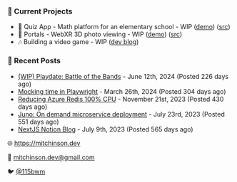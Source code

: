 ### 📌 Current Projects
- 📝 Quiz App - Math platform for an elementary school - WIP ([demo](https://quiz-staging.mitchinson.dev/)) ([src](https://github.com/bmitchinson/budget-entry))
- 📸 Portals - WebXR 3D photo viewing - WIP ([demo](https://portals.mitchinson.dev/)) ([src](https://github.com/bmitchinson/vr-jpg-viewer-webxr))
- 🎶 Building a video game - WIP ([dev blog](https://blog.mitchinson.dev/playdate-dev-one))

### 📝 Recent Posts

- [(WIP) Playdate: Battle of the Bands](https://blog.mitchinson.dev/playdate-dev-one) - June 12th, 2024 (Posted 226 days ago)
- [Mocking time in Playwright](https://blog.mitchinson.dev/playwright-mock-time) - March 26th, 2024 (Posted 304 days ago)
- [Reducing Azure Redis 100% CPU](https://blog.mitchinson.dev/redis-cpu) - November 21st, 2023 (Posted 430 days ago)
- [Juno: On demand microservice deployment](https://blog.mitchinson.dev/juno) - July 23rd, 2023 (Posted 551 days ago)
- [NextJS Notion Blog](https://blog.mitchinson.dev/blog-2023) - July 9th, 2023 (Posted 565 days ago)

🌐 https://mitchinson.dev

💌 mitchinson.dev@gmail.com

🐦 [@115bwm](https://twitter.com/115bwm)